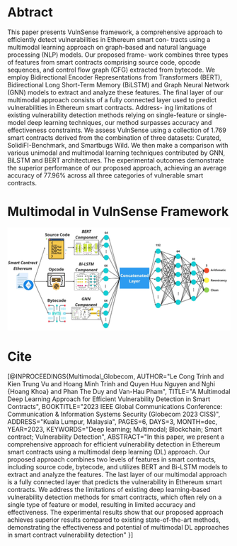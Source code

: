 # Abtract
This paper presents VulnSense framework, a comprehensive approach to efficiently detect vulnerabilities in Ethereum smart con-
tracts using a multimodal learning approach on graph-based and natural language processing (NLP) models. Our proposed frame-
work combines three types of features from smart contracts comprising source code, opcode sequences, and control flow graph
(CFG) extracted from bytecode. We employ Bidirectional Encoder Representations from Transformers (BERT), Bidirectional Long
Short-Term Memory (BiLSTM) and Graph Neural Network (GNN) models to extract and analyze these features. The final layer of
our multimodal approach consists of a fully connected layer used to predict vulnerabilities in Ethereum smart contracts. Address-
ing limitations of existing vulnerability detection methods relying on single-feature or single-model deep learning techniques, our
method surpasses accuracy and effectiveness constraints. We assess VulnSense using a collection of 1.769 smart contracts derived
from the combination of three datasets: Curated, SolidiFI-Benchmark, and Smartbugs Wild. We then make a comparison with
various unimodal and multimodal learning techniques contributed by GNN, BiLSTM and BERT architectures. The experimental
outcomes demonstrate the superior performance of our proposed approach, achieving an average accuracy of 77.96% across all
three categories of vulnerable smart contracts.

# Multimodal in VulnSense Framework
![VulnSense Framework](images/Multimodal_Vulnsense.jpg)

# Cite
[@INPROCEEDINGS{Multimodal_Globecom,
AUTHOR="Le Cong Trinh and Kien Trung Vu and Hoang Minh Trinh and Quyen Huu Nguyen
and Nghi {Hoang Khoa} and Phan The Duy and Van-Hau Pham",
TITLE="A Multimodal Deep Learning Approach for Efficient Vulnerability Detection
in Smart Contracts",
BOOKTITLE="2023 IEEE Global Communications Conference: Communication \& Information
Systems Security (Globecom 2023 CISS)",
ADDRESS="Kuala Lumpur, Malaysia",
PAGES=6,
DAYS=3,
MONTH=dec,
YEAR=2023,
KEYWORDS="Deep learning; Multimodal; Blockchain; Smart contract; Vulnerability
Detection",
ABSTRACT="In this paper, we present a comprehensive approach for efficient
vulnerability detection in Ethereum smart contracts using a multimodal deep
learning (DL) approach. Our proposed approach combines two levels of
features in smart contracts, including source code, bytecode, and utilizes
BERT and Bi-LSTM models to extract and analyze the features. The last layer
of our multimodal approach is a fully connected layer that predicts the
vulnerability in Ethereum smart contracts. We address the limitations of
existing deep learning-based vulnerability detection methods for smart
contracts, which often rely on a single type of feature or model, resulting
in limited accuracy and effectiveness. The experimental results show that
our proposed approach achieves superior results compared to existing
state-of-the-art methods, demonstrating the effectiveness and potential of
multimodal DL approaches in smart contract vulnerability detection"
}]
 
